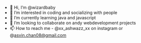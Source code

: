 - 👋 Hi, I’m @wizardbaby 
- 👀 I’m interested in coding and socializing with people
- 🌱 I’m currently learning java and javascript
- 💞️ I’m looking to collaborate on andy webdevelopment projects
- 📫 How to reach me - @xx_ashwazz_xx on instagram or @asvin.chan08@gmail.com

<!---
wizardbaby/wizardbaby is a ✨ special ✨ repository because its `README.md` (this file) appears on your GitHub profile.
You can click the Preview link to take a look at your changes.
--->
